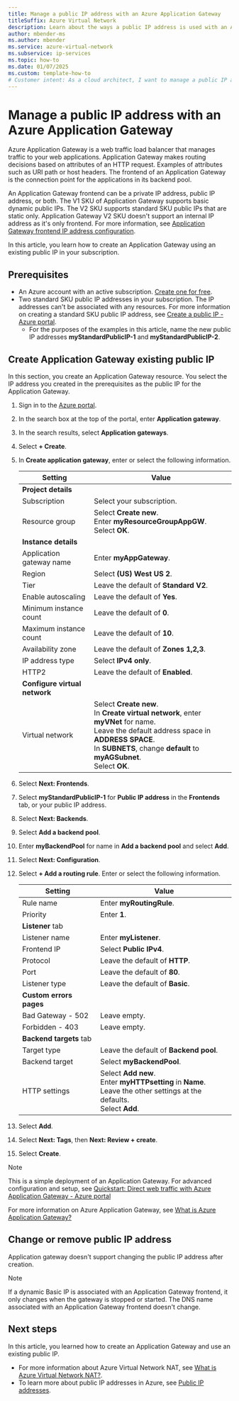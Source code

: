 ```yaml
---
title: Manage a public IP address with an Azure Application Gateway
titleSuffix: Azure Virtual Network
description: Learn about the ways a public IP address is used with an Azure Application Gateway and how to change and manage the configuration.
author: mbender-ms
ms.author: mbender
ms.service: azure-virtual-network
ms.subservice: ip-services
ms.topic: how-to 
ms.date: 01/07/2025
ms.custom: template-how-to 
# Customer intent: As a cloud architect, I want to manage a public IP address with an Application Gateway, so that I can efficiently route and balance web traffic to my applications.
---
```


# Manage a public IP address with an Azure Application Gateway

Azure Application Gateway is a web traffic load balancer that manages traffic to your web applications. Application Gateway makes routing decisions based on attributes of an HTTP request. Examples of attributes such as URI path or host headers. The frontend of an Application Gateway is the connection point for the applications in its backend pool. 

An Application Gateway frontend can be a private IP address, public IP address, or both. The V1 SKU of Application Gateway supports basic dynamic public IPs. The V2 SKU supports standard SKU public IPs that are static only. Application Gateway V2 SKU doesn't support an internal IP address as it's only frontend. For more information, see [Application Gateway frontend IP address configuration](../../application-gateway/configuration-frontend-ip.md). 

In this article, you learn how to create an Application Gateway using an existing public IP in your subscription. 

## Prerequisites

- An Azure account with an active subscription. [Create one for free](https://azure.microsoft.com/pricing/purchase-options/azure-account?cid=msft_learn).
- Two standard SKU public IP addresses in your subscription. The IP addresses can't be associated with any resources. For more information on creating a standard SKU public IP address, see [Create a public IP - Azure portal](./create-public-ip-portal.md).
    - For the purposes of the examples in this article, name the new public IP addresses **myStandardPublicIP-1** and **myStandardPublicIP-2**.

## Create Application Gateway existing public IP

In this section, you create an Application Gateway resource. You select the IP address you created in the prerequisites as the public IP for the Application Gateway.

1. Sign in to the [Azure portal](https://portal.azure.com).

2. In the search box at the top of the portal, enter **Application gateway**.

3. In the search results, select **Application gateways**.

4. Select **+ Create**.

5. In **Create application gateway**, enter or select the following information.

    | **Setting** | **Value** |
    | ------- | ----- |
    | **Project details** |   |
    | Subscription | Select your subscription. |
    | Resource group | Select **Create new**.</br>Enter **myResourceGroupAppGW**.</br>Select **OK**. |
    | **Instance details** |   |
    | Application gateway name | Enter **myAppGateway**. |
    | Region | Select **(US) West US 2**. |
    | Tier | Leave the default of **Standard V2**. |
    | Enable autoscaling | Leave the default of **Yes**. |
    | Minimum instance count | Leave the default of **0**. |
    | Maximum instance count | Leave the default of **10**. |
    | Availability zone | Leave the default of **Zones 1,2,3**. |
    | IP address type | Select **IPv4 only**. |
    | HTTP2 | Leave the default of **Enabled**. |
    | **Configure virtual network** |   |
    | Virtual network | Select **Create new**.</br>In **Create virtual network**, enter **myVNet** for name.</br>Leave the default address space in **ADDRESS SPACE**.</br>In **SUBNETS**, change **default** to **myAGSubnet**.</br>Select **OK**.|

6. Select **Next: Frontends**.

7. Select **myStandardPublicIP-1** for **Public IP address** in the **Frontends** tab, or your public IP address.

8. Select **Next: Backends**. 

9. Select **Add a backend pool**.

10. Enter **myBackendPool** for name in **Add a backend pool** and select **Add**.

11. Select **Next: Configuration**.

12. Select **+ Add a routing rule**. Enter or select the following information.

    | **Setting** | **Value** |
    | ------- | ----- |
    | Rule name | Enter **myRoutingRule**. |
    | Priority | Enter **1**. |
    | **Listener** tab |    |
    | Listener name | Enter **myListener**. |
    | Frontend IP | Select **Public IPv4**. |
    | Protocol | Leave the default of **HTTP**. |
    | Port | Leave the default of **80**. |
    | Listener type | Leave the default of **Basic**. |
    | **Custom errors pages** |   |
    | Bad Gateway - 502 | Leave empty. |
    | Forbidden - 403 | Leave empty. |    
    | **Backend targets** tab |    |
    | Target type | Leave the default of **Backend pool**. |
    | Backend target | Select **myBackendPool**. |
    | HTTP settings | Select **Add new**.</br>Enter **myHTTPsetting** in **Name**.</br>Leave the other settings at the defaults.</br>Select **Add**.|

13. Select **Add**.

14. Select **Next: Tags**, then **Next: Review + create**.

15. Select **Create**.

> [!NOTE]
> This is a simple deployment of an Application Gateway. For advanced configuration and setup, see [Quickstart: Direct web traffic with Azure Application Gateway - Azure portal](../../application-gateway/quick-create-portal.md)
>
> For more information on Azure Application Gateway, see [What is Azure Application Gateway?](../../application-gateway/overview.md)

## Change or remove public IP address

Application gateway doesn't support changing the public IP address after creation.

> [!NOTE]
> If a dynamic Basic IP is associated with an Application Gateway frontend, it only changes when the gateway is stopped or started. The DNS name associated with an Application Gateway frontend doesn't change. 

## Next steps

In this article, you learned how to create an Application Gateway and use an existing public IP. 

- For more information about Azure Virtual Network NAT, see [What is Azure Virtual Network NAT?](../nat-gateway/nat-overview.md).
- To learn more about public IP addresses in Azure, see [Public IP addresses](./public-ip-addresses.md).
